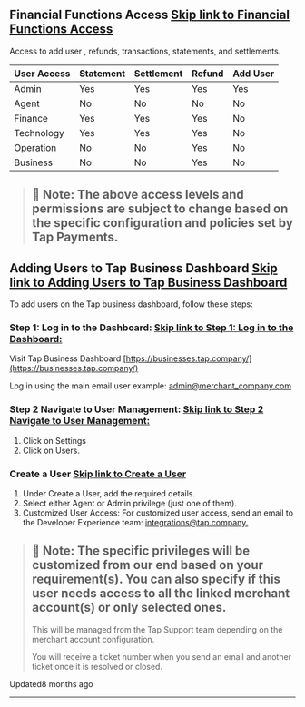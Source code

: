 ## Financial Functions Access   [Skip link to Financial Functions Access](https://developers.tap.company/docs/user-access-permissions\#financial-functions-access)

Access to add user , refunds, transactions, statements, and settlements.

| User Access | Statement | Settlement | Refund | Add User |
| --- | --- | --- | --- | --- |
| Admin | Yes | Yes | Yes | Yes |
| Agent | No | No | No | No |
| Finance | Yes | Yes | Yes | No |
| Technology | Yes | Yes | Yes | No |
| Operation | No | No | Yes | No |
| Business | No | No | Yes | No |

> ## 🚧  Note: The above access levels and permissions are subject to change based on the specific configuration and policies set by Tap Payments.

## Adding Users to Tap Business Dashboard   [Skip link to Adding Users to Tap Business Dashboard](https://developers.tap.company/docs/user-access-permissions\#adding-users-to-tap-business-dashboard)

To add users on the Tap business dashboard, follow these steps:

### Step 1: Log in to the Dashboard:   [Skip link to Step 1: Log in to the Dashboard:](https://developers.tap.company/docs/user-access-permissions\#step-1-log-in-to-the-dashboard)

Visit Tap Business Dashboard [https://businesses.tap.company/](https://businesses.tap.company/)

Log in using the main email user example: [admin@merchant\_company.com](mailto:admin@merchant_company.com)

### Step 2 Navigate to User Management:   [Skip link to Step 2 Navigate to User Management:](https://developers.tap.company/docs/user-access-permissions\#step-2-navigate-to-user-management)

1. Click on Settings
2. Click on Users.

### Create a User   [Skip link to Create a User](https://developers.tap.company/docs/user-access-permissions\#create-a-user)

1. Under Create a User, add the required details.
2. Select either Agent or Admin privilege (just one of them).
3. Customized User Access: For customized user access, send an email to the Developer Experience team: [integrations@tap.company.](mailto:integrations@tap.company.)

> ## 📘  Note: The specific privileges will be customized from our end based on your requirement(s). You can also specify if this user needs access to all the linked merchant account(s) or only selected ones.
>
> This will be managed from the Tap Support team depending on the merchant account configuration.
>
> You will receive a ticket number when you send an email and another ticket once it is resolved or closed.

Updated8 months ago

* * *